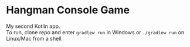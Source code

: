 # Hangman Console Game

My second Kotlin app.  
To run, clone repo and enter `gradlew run` in Windows or `./gradlew run` on Linux/Mac from a shell.